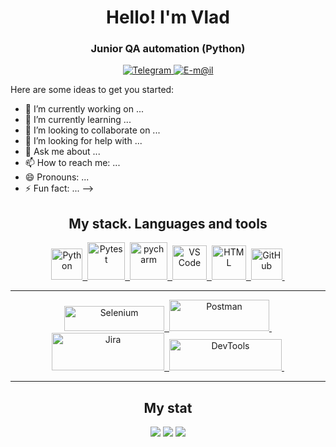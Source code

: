
<div id="header" align="center">
	<h1>Hello! I'm Vlad</h1>
	<h3>Junior QA automation (Python)</h3>
</div>


<div id="contacts" align="center">
		<a href="https://t.me/vwvwvwvwvwv" target="_blank">
		<img src="https://img.shields.io/badge/Telegram-blue?style=for-the-badge&logo=telegram&logoColor=white" alt="Telegram"/>
	</a>
  	<a href="mailto:bogovin@internet.ru">
		<img src="https://img.shields.io/badge/@mail-blue?style=for-the-badge&logo=mail&logoColor=white" alt="E-m@il"/>
	</a>
</div>


Here are some ideas to get you started:

- 🔭 I’m currently working on ...
- 🌱 I’m currently learning ...
- 👯 I’m looking to collaborate on ...
- 🤔 I’m looking for help with ...
- 💬 Ask me about ...
- 📫 How to reach me: ...
- 😄 Pronouns: ...
- ⚡ Fun fact: ...
-->


<div id="stack" align="center">
  <h2>My stack. Languages and tools</h2>
 
  <a href="https://www.python.org" target="_blank">
  <img src="https://cdn.jsdelivr.net/gh/devicons/devicon/icons/python/python-original-wordmark.svg" title="Python" width="50" height="50"/>&nbsp;
	</a>
  <a href="https://pytest.org" target="_blank">
  <img src="https://cdn.jsdelivr.net/gh/devicons/devicon/icons/pytest/pytest-original-wordmark.svg" title="Pytest" width="60" height="60"/>&nbsp;
	</a>
  <a href="https://www.jetbrains.com/pycharm" target="_blank">
  <img src="https://cdn.cdnlogo.com/logos/p/22/pycharm.svg" title="pycharm" width="60" height="60"/>&nbsp;
  </a>
  <a href="https://code.visualstudio.com" target="_blank">
  <img src="https://cdn.jsdelivr.net/gh/devicons/devicon/icons/vscode/vscode-original-wordmark.svg" title="VS Code" width="55" height="55"/>&nbsp;
  </a>

  <a href="https://www.w3.org/html" target="_blank">
  <img src="https://www.w3.org/html/logo/downloads/HTML5_Logo.svg" title="HTML" width="55" height="55"/>&nbsp;
  </a>
  
  <a href="https://github.com/VladTestQA" target="_blank">
  <img src="https://cdn.jsdelivr.net/gh/devicons/devicon/icons/github/github-original-wordmark.svg" title="GitHub" width="50" height="50"/>&nbsp;
  </a>
  <hr>

  <a href="https://www.selenium.dev" target="_blank">
  <img src="https://upload.wikimedia.org/wikipedia/commons/9/9f/Selenium_logo.svg" title="Selenium" width="160" height="40"/>&nbsp;
  </a>
 
  <a href="https://www.postman.com" target="_blank">
  <img src="https://upload.wikimedia.org/wikipedia/commons/c/c2/Postman_%28software%29.png" title="Postman" width="160" height="50"/>&nbsp;
  </a>
	
  <a href="https://www.atlassian.com/software/jira" target="_blank">
  <img src="https://upload.wikimedia.org/wikipedia/commons/8/82/Jira_%28Software%29_logo.svg" title="Jira" width="180" height="60"/>&nbsp;
  </a>
	  
  <a href="https://developer.chrome.com/docs/devtools" target="_blank">
  <img src="https://reks.biz/pics/p4122.svg" title="DevTools" width="180" height="50"/>&nbsp;
  </a>
<hr>
  
</div>

 
<div id="stat" align="center">
	<h2>My stat</h2>
	<img src="https://github-profile-summary-cards.vercel.app/api/cards/profile-details?username=VladTestQA&theme=dracula"/>
	<img src="https://github-profile-summary-cards.vercel.app/api/cards/most-commit-language?username=VladTestQA&theme=dracula"/>
	<img src="https://github-profile-summary-cards.vercel.app/api/cards/stats?username=VladTestQA&theme=dracula"/>
</div>

